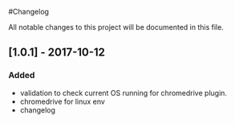 #Changelog

All notable changes to this project will be documented in this file.


## [1.0.1] - 2017-10-12
### Added
 - validation to check current OS running for chromedrive plugin.
 - chromedrive for linux env
 - changelog
